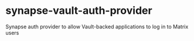 # synapse-vault-auth-provider
Synapse auth provider to allow Vault-backed applications to log in to Matrix users
